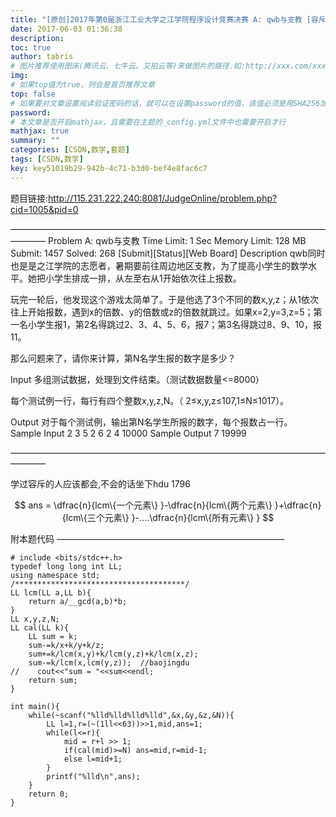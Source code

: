 ```yaml
---
title: "[原创]2017年第0届浙江工业大学之江学院程序设计竞赛决赛 A: qwb与支教 [容斥]【数学】"
date: 2017-06-03 01:36:38
description:
toc: true
author: tabris
# 图片推荐使用图床(腾讯云、七牛云、又拍云等)来做图片的路径.如:http://xxx.com/xxx.jpg
img:
# 如果top值为true，则会是首页推荐文章
top: false
# 如果要对文章设置阅读验证密码的话，就可以在设置password的值，该值必须是用SHA256加密后的密码，防止被他人识破
password:
# 本文章是否开启mathjax，且需要在主题的_config.yml文件中也需要开启才行
mathjax: true
summary: ""
categories: [CSDN,数学,套题]
tags: [CSDN,数学]
key: key51019b29-942b-4c71-b3d0-bef4e8fac6c7
---
```


题目链接:http://115.231.222.240:8081/JudgeOnline/problem.php?cid=1005&pid=0

————————————————————————————————————————
Problem A: qwb与支教
Time Limit: 1 Sec  Memory Limit: 128 MB
Submit: 1457  Solved: 268
[Submit][Status][Web Board]
Description
qwb同时也是是之江学院的志愿者，暑期要前往周边地区支教，为了提高小学生的数学水平。她把小学生排成一排，从左至右从1开始依次往上报数。

玩完一轮后，他发现这个游戏太简单了。于是他选了3个不同的数x,y,z；从1依次往上开始报数，遇到x的倍数、y的倍数或z的倍数就跳过。如果x=2,y=3,z=5；第一名小学生报1，第2名得跳过2、3、4、5、6，报7；第3名得跳过8、9、10，报11。

那么问题来了，请你来计算，第N名学生报的数字是多少？

Input
多组测试数据，处理到文件结束。（测试数据数量<=8000）

每个测试例一行，每行有四个整数x,y,z,N。（ 2≤x,y,z≤107,1≤N≤1017）。

Output
对于每个测试例，输出第N名学生所报的数字，每个报数占一行。
Sample Input
2 3 5 2
6 2 4 10000
Sample Output
7
19999

————————————————————————————————————————

学过容斥的人应该都会,不会的话坐下hdu 1796

$$
ans  =  \dfrac{n}{lcm\{一个元素\} }-\dfrac{n}{lcm\{两个元素\} }+\dfrac{n}{lcm\{三个元素\} }-....\dfrac{n}{lcm\{所有元素\} }
$$

附本题代码
——————————————————————————
```
# include <bits/stdc++.h>
typedef long long int LL;
using namespace std;
/**************************************/
LL lcm(LL a,LL b){
    return a/__gcd(a,b)*b;
}
LL x,y,z,N;
LL cal(LL k){
    LL sum = k;
    sum-=k/x+k/y+k/z;
    sum+=k/lcm(x,y)+k/lcm(y,z)+k/lcm(x,z);
    sum-=k/lcm(x,lcm(y,z));  //baojingdu
//    cout<<"sum = "<<sum<<endl;
    return sum;
}

int main(){
    while(~scanf("%lld%lld%lld%lld",&x,&y,&z,&N)){
        LL l=1,r=(~(1ll<<63))>>1,mid,ans=1;
        while(l<=r){
            mid = r+l >> 1;
            if(cal(mid)>=N) ans=mid,r=mid-1;
            else l=mid+1;
        }
        printf("%lld\n",ans);
    }
    return 0;
}
```